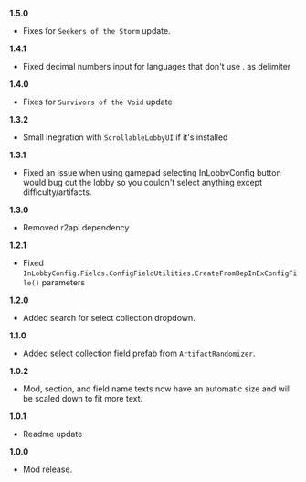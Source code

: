 **1.5.0**

* Fixes for `Seekers of the Storm` update.

**1.4.1**

* Fixed decimal numbers input for languages that don't use . as delimiter

**1.4.0**

* Fixes for `Survivors of the Void` update

**1.3.2**

* Small inegration with `ScrollableLobbyUI` if it's installed

**1.3.1**

* Fixed an issue when using gamepad selecting InLobbyConfig button would bug out the lobby so you couldn't select anything except difficulty/artifacts.

**1.3.0**

* Removed r2api dependency

**1.2.1**

* Fixed `InLobbyConfig.Fields.ConfigFieldUtilities.CreateFromBepInExConfigFile()` parameters

**1.2.0**

* Added search for select collection dropdown.

**1.1.0**

* Added select collection field prefab from `ArtifactRandomizer`. 

**1.0.2**

* Mod, section, and field name texts now have an automatic size and will be scaled down to fit more text.

**1.0.1**

* Readme update

**1.0.0**

* Mod release.